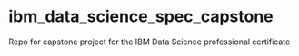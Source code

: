 # ibm_data_science_spec_capstone
Repo for capstone project for the IBM Data Science professional certificate
